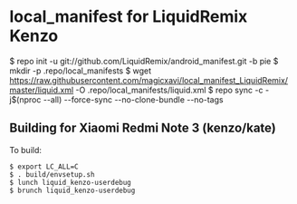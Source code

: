 # local_manifest for LiquidRemix Kenzo

$ repo init -u git://github.com/LiquidRemix/android_manifest.git -b pie
$ mkdir -p .repo/local_manifests
$ wget https://raw.githubusercontent.com/magicxavi/local_manifest_LiquidRemix/master/liquid.xml -O .repo/local_manifests/liquid.xml
$ repo sync -c -j$(nproc --all) --force-sync --no-clone-bundle --no-tags

Building for Xiaomi Redmi Note 3 (kenzo/kate)
---------------

To build:

    $ export LC_ALL=C
    $ . build/envsetup.sh
    $ lunch liquid_kenzo-userdebug
    $ brunch liquid_kenzo-userdebug
